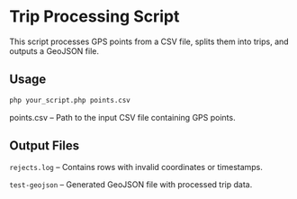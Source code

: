 # Trip Processing Script

This script processes GPS points from a CSV file, splits them into trips, and
outputs a GeoJSON file.

## Usage

```bash
php your_script.php points.csv
```

points.csv – Path to the input CSV file containing GPS points.

## Output Files

`rejects.log` – Contains rows with invalid coordinates or timestamps.

`test-geojson` – Generated GeoJSON file with processed trip data.
